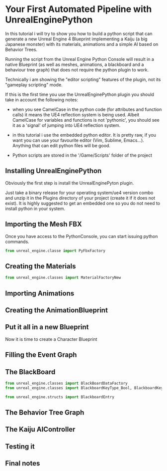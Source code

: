 Your First Automated Pipeline with UnrealEnginePython
=

In this tutorial i will try to show you how to build a python script that can generate
a new Unreal Engine 4 Blueprint implementing a Kaiju (a big Japanese monster) with its materials, animations and a simple AI based on Behavior Trees.

Running the script from the Unreal Engine Python Console will result in a native Blueprint (as well as meshes, animations, a blackboard and a behaviour tree graph) that does not require the python plugin to work.

Technically i am showing the "editor scripting" features of the plugin, not its "gameplay scripting" mode.

If this is the first time you use the UnrealEnginePython plugin you should take in account the following notes:

* when you see CamelCase in the python code (for attributes and function calls) it means the UE4 reflection system is being used. Albeit CamelCase for variables and functions is not 'pythonic', you should see it as a 'signal' of jumping into UE4 reflection system.

* in this tutorial i use the embedded python editor. It is pretty raw, if you want you can use your favourite editor (Vim, Sublime, Emacs...). Anything that can edit python files will be good.

* Python scripts are stored in the '/Game/Scripts' folder of the project

Installing UnrealEnginePython
-

Obviously the first step is install the UnrealEnginePyton plugin.

Just take a binary release for your operating system/ue4 version combo and unzip it in the Plugins directory of your project (create it if it does not exist). It is highly suggested to get an embedded one so you do not need to install python in your system.

Importing the Mesh FBX
-

Once you have access to the PythonConsole, you can start issuing python commands.

```python
from unreal_engine.classe import PyFbxFactory
```

Creating the Materials
-

```python
from unreal_engine.classes import MaterialFactoryNew
```

Importing Animations
-

Creating the AnimationBlueprint
-

Put it all in a new Blueprint
-

Now it is time to create a Character Blueprint

Filling the Event Graph
-

The BlackBoard
-

```python
from unreal_engine.classes import BlackBoardDataFactory
from unreal_engine.classes import BlackboardKeyType_Bool, BlackboardKeyType_String

from unreal_engine.structs import BlackboardEntry

```

The Behavior Tree Graph
-

The Kaiju AIController
-

Testing it
-

Final notes
-

